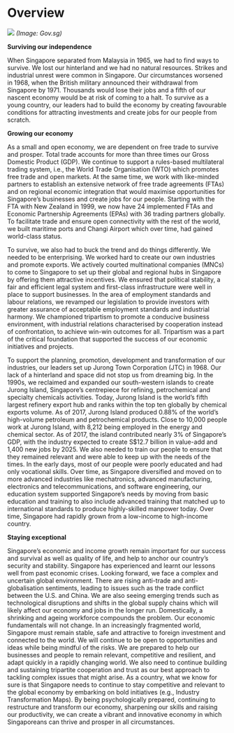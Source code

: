 # Overview
![](/assets/cbd-sunset-sized.png)
*(Image: Gov.sg)*

**Surviving our independence**

When Singapore separated from Malaysia in 1965, we had to find ways to survive. We lost our hinterland and we had no natural resources. Strikes and industrial unrest were common in Singapore. Our circumstances worsened in 1968, when the British military announced their withdrawal from Singapore by 1971. Thousands would lose their jobs and a fifth of our nascent economy would be at risk of coming to a halt. To survive as a young country, our leaders had to build the economy by creating favourable conditions for attracting investments and create jobs for our people from scratch.

**Growing our economy**

As a small and open economy, we are dependent on free trade to survive and prosper. Total trade accounts for more than three times our Gross Domestic Product (GDP). We continue to support a rules-based multilateral trading system, i.e., the World Trade Organisation (WTO) which promotes free trade and open markets. At the same time, we work with like-minded partners to establish an extensive network of free trade agreements (FTAs) and on regional economic integration that would maximise opportunities for Singapore’s businesses and create jobs for our people. Starting with the FTA with New Zealand in 1999, we now have 24 implemented FTAs and Economic Partnership Agreements (EPAs) with 36 trading partners globally. To facilitate trade and ensure open connectivity with the rest of the world, we built maritime ports and Changi Airport which over time, had gained world-class status. 

To survive, we also had to buck the trend and do things differently. We needed to be enterprising. We worked hard to create our own industries and promote exports. We actively courted multinational companies (MNCs) to come to Singapore to set up their global and regional hubs in Singapore by offering them attractive incentives. We ensured that political stability, a fair and efficient legal system and first-class infrastructure were well in place to support businesses. In the area of employment standards and labour relations, we revamped our legislation to provide investors with greater assurance of acceptable employment standards and industrial harmony. We championed tripartism to promote a conducive business environment, with industrial relations characterised by cooperation instead of confrontation, to achieve win-win outcomes for all. Tripartism was a part of the critical foundation that supported the success of our economic initiatives and projects.

To support the planning, promotion, development and transformation of our industries, our leaders set up Jurong Town Corporation (JTC) in 1968. Our lack of a hinterland and space did not stop us from dreaming big. In the 1990s, we reclaimed and expanded our south-western islands to create Jurong Island, Singapore’s centrepiece for refining, petrochemical and specialty chemicals activities. Today, Jurong Island is the world’s fifth largest refinery export hub and ranks within the top ten globally by chemical exports volume. As of 2017, Jurong Island produced 0.88% of the world’s high-volume petroleum and petrochemical products. Close to 10,000 people work at Jurong Island, with 8,212 being employed in the energy and chemical sector. As of 2017, the island contributed nearly 3% of Singapore’s GDP, with the industry expected to create S$12.7 billion in value-add and 1,400 new jobs by 2025. We also needed to train our people to ensure that they remained relevant and were able to keep up with the needs of the times. In the early days, most of our people were poorly educated and had only vocational skills. Over time, as Singapore diversified and moved on to more advanced industries like mechatronics, advanced manufacturing, electronics and telecommunications, and software engineering, our education system supported Singapore’s needs by moving from basic education and training to also include advanced training that matched up to international standards to produce highly-skilled manpower today. Over time, Singapore had rapidly grown from a low-income to high-income country.

**Staying exceptional**

Singapore’s economic and income growth remain important for our success and survival as well as quality of life, and help to anchor our country’s security and stability. Singapore has experienced and learnt our lessons well from past economic crises. Looking forward, we face a complex and uncertain global environment. There are rising anti-trade and anti-globalisation sentiments, leading to issues such as the trade conflict between the U.S. and China. We are also seeing emerging trends such as technological disruptions and shifts in the global supply chains which will likely affect our economy and jobs in the longer run. Domestically, a shrinking and ageing workforce compounds the problem. Our economic fundamentals will not change. In an increasingly fragmented world, Singapore must remain stable, safe and attractive to foreign investment and connected to the world. We will continue to be open to opportunities and ideas while being mindful of the risks. We are prepared to help our businesses and people to remain relevant, competitive and resilient, and adapt quickly in a rapidly changing world. We also need to continue building and sustaining tripartite cooperation and trust as our best approach to tackling complex issues that might arise. As a country, what we know for sure is that Singapore needs to continue to stay competitive and relevant to the global economy by embarking on bold initiatives (e.g., Industry Transformation Maps). By being psychologically prepared, continuing to restructure and transform our economy, sharpening our skills and raising our productivity, we can create a vibrant and innovative economy in which Singaporeans can thrive and prosper in all circumstances. 


